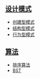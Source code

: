 
## [设计模式](/DesignPattern/README.md)
* [创建型模式](https://github.com/yu307949240/JavaStudy/blob/master/DesignPattern/README.md#%E4%B8%80%E5%88%9B%E5%BB%BA%E5%9E%8B%E8%AE%BE%E8%AE%A1%E6%A8%A1%E5%BC%8F)
* [结构型模式](https://github.com/yu307949240/JavaStudy/blob/master/DesignPattern/README.md#%E4%BA%8C%E7%BB%93%E6%9E%84%E5%9E%8B%E8%AE%BE%E8%AE%A1%E6%A8%A1%E5%BC%8F)
* [行为型模式]()
## [算法](/DataStruct/README.md)
* [排序算法](https://github.com/yu307949240/JavaStudy/blob/master/DataStruct/README.md#%E4%B8%80%E6%8E%92%E5%BA%8F)
* [BST](https://github.com/yu307949240/JavaStudy/blob/master/DataStruct/README.md#%E4%BA%8Cbst)
